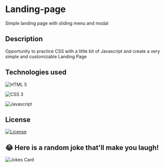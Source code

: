 # Landing-page

Simple landing page with sliding menu and modal

## Description

Opportunity to practice CSS with a little bit of Javascript and create a very simple and customizable Landing Page

## Technologies used

![HTML 5](https://img.shields.io/badge/HTML5-E34F26?style=for-the-badge&logo=html5&logoColor=white)

![CSS 3](https://img.shields.io/badge/CSS3-1572B6?style=for-the-badge&logo=css3&logoColor=white)

![Javascript](https://img.shields.io/badge/JavaScript-F7DF1E?style=for-the-badge&logo=javascript&logoColor=black)

## License

[![License](https://img.shields.io/badge/License-BSD_3--Clause-blue.svg)](https://opensource.org/licenses/BSD-3-Clause)

## 😂 Here is a random joke that'll make you laugh!

![Jokes Card](https://readme-jokes.vercel.app/api)

